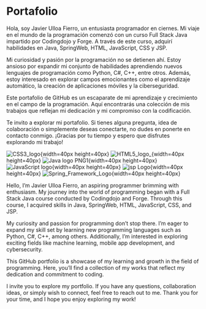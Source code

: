 # Portafolio
Hola, soy Javier Ulloa Fierro, un entusiasta programador en ciernes. Mi viaje en el mundo de la programación comenzó con un curso Full Stack Java impartido por Codingdojo y Forge. A través de este curso, adquirí habilidades en Java, SpringWeb, HTML, JavaScript, CSS y JSP.

Mi curiosidad y pasión por la programación no se detienen ahí. Estoy ansioso por expandir mi conjunto de habilidades aprendiendo nuevos lenguajes de programación como Python, C#, C++, entre otros. Además, estoy interesado en explorar campos emocionantes como el aprendizaje automático, la creación de aplicaciones móviles y la ciberseguridad.

Este portafolio de GitHub es un escaparate de mi aprendizaje y crecimiento en el campo de la programación. Aquí encontrarás una colección de mis trabajos que reflejan mi dedicación y mi compromiso con la codificación.

Te invito a explorar mi portafolio. Si tienes alguna pregunta, idea de colaboración o simplemente deseas conectarte, no dudes en ponerte en contacto conmigo. ¡Gracias por tu tiempo y espero que disfrutes explorando mi trabajo!


![CSS3_logo](https://github.com/ViesTreet/Portafolio/assets/139316713/7fd1bc3f-ed1e-43b9-b141-b6361796e987){width=40px height=40px}
![HTML5_logo_](https://github.com/ViesTreet/Portafolio/assets/139316713/f329c8bc-824d-49ea-a52e-7848a2a3160d){width=40px height=40px}
![Java logo PNG1](https://github.com/ViesTreet/Portafolio/assets/139316713/a3713566-d60e-4cae-a49c-632bf6d27c4e){width=40px height=40px}
![JavaScript logo](https://github.com/ViesTreet/Portafolio/assets/139316713/fceadd61-631c-4c4e-bfe1-2adc04aeb0cc){width=40px height=40px}
![jsp Logo](https://github.com/ViesTreet/Portafolio/assets/139316713/ab737678-61e5-45c5-975e-462ed36c3dd1){width=40px height=40px}
![Spring_Framework_Logo](https://github.com/ViesTreet/Portafolio/assets/139316713/8f186a14-4f95-45c5-9fd3-222b5bce0d27){width=40px height=40px}




Hello, I’m Javier Ulloa Fierro, an aspiring programmer brimming with enthusiasm. My journey into the world of programming began with a Full Stack Java course conducted by Codingdojo and Forge. Through this course, I acquired skills in Java, SpringWeb, HTML, JavaScript, CSS, and JSP.

My curiosity and passion for programming don’t stop there. I’m eager to expand my skill set by learning new programming languages such as Python, C#, C++, among others. Additionally, I’m interested in exploring exciting fields like machine learning, mobile app development, and cybersecurity.

This GitHub portfolio is a showcase of my learning and growth in the field of programming. Here, you’ll find a collection of my works that reflect my dedication and commitment to coding.

I invite you to explore my portfolio. If you have any questions, collaboration ideas, or simply wish to connect, feel free to reach out to me. Thank you for your time, and I hope you enjoy exploring my work!

